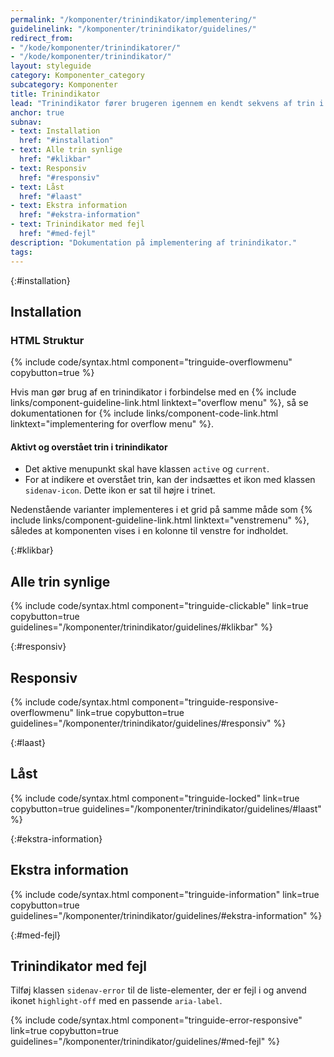 ```yaml
---
permalink: "/komponenter/trinindikator/implementering/"
guidelinelink: "/komponenter/trinindikator/guidelines/"
redirect_from:
- "/kode/komponenter/trinindikatorer/"
- "/kode/komponenter/trinindikator/"
layout: styleguide
category: Komponenter_category
subcategory: Komponenter
title: Trinindikator
lead: "Trinindikator fører brugeren igennem en kendt sekvens af trin i en løsning."
anchor: true
subnav:
- text: Installation
  href: "#installation"
- text: Alle trin synlige
  href: "#klikbar"
- text: Responsiv
  href: "#responsiv"
- text: Låst
  href: "#laast"
- text: Ekstra information
  href: "#ekstra-information"
- text: Trinindikator med fejl
  href: "#med-fejl"
description: "Dokumentation på implementering af trinindikator."
tags:
---
```


{:#installation}
## Installation

### HTML Struktur

{% include code/syntax.html component="tringuide-overflowmenu" copybutton=true %}

Hvis man gør brug af en trinindikator i forbindelse med en {% include links/component-guideline-link.html linktext="overflow menu" %}, så se dokumentationen for {% include links/component-code-link.html linktext="implementering for overflow menu" %}.

#### Aktivt og overstået trin i trinindikator

- Det aktive menupunkt skal have klassen `active` og `current`.
- For at indikere et overstået trin, kan der indsættes et ikon med klassen `sidenav-icon`. Dette ikon er sat til højre i trinet.

Nedenstående varianter implementeres i et grid på samme måde som {% include links/component-guideline-link.html linktext="venstremenu" %}, således at komponenten vises i en kolonne til venstre for indholdet.

{:#klikbar}
## Alle trin synlige

{% include code/syntax.html component="tringuide-clickable" link=true copybutton=true guidelines="/komponenter/trinindikator/guidelines/#klikbar" %}

{:#responsiv}
## Responsiv

{% include code/syntax.html component="tringuide-responsive-overflowmenu" link=true copybutton=true guidelines="/komponenter/trinindikator/guidelines/#responsiv" %}

{:#laast}
## Låst

{% include code/syntax.html component="tringuide-locked" link=true copybutton=true guidelines="/komponenter/trinindikator/guidelines/#laast" %}

{:#ekstra-information}
## Ekstra information

{% include code/syntax.html component="tringuide-information" link=true copybutton=true guidelines="/komponenter/trinindikator/guidelines/#ekstra-information" %}

{:#med-fejl}
## Trinindikator med fejl

Tilføj klassen `sidenav-error` til de liste-elementer, der er fejl i og anvend ikonet `highlight-off` med en passende `aria-label`.

{% include code/syntax.html component="tringuide-error-responsive" link=true copybutton=true guidelines="/komponenter/trinindikator/guidelines/#med-fejl" %}